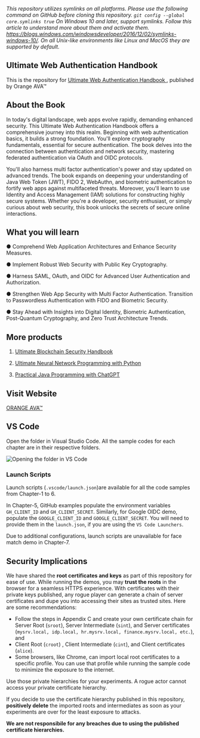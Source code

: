 *This repository utilizes symlinks on all platforms. Please use the following command on GitHub before cloning this repository. 
`git config --global core.symlinks true`
On Windows 10 and later, support symlinks. Follow this article to understand more about them and activate them. https://blogs.windows.com/windowsdeveloper/2016/12/02/symlinks-windows-10/. On all Unix-like environments like Linux and MacOS they are supported by default.*

## Ultimate Web Authentication Handbook
This is the repository for [Ultimate Web Authentication Handbook
](https://orangeava.com/products/ultimate-web-authentication-handbook), published by Orange AVA™

## About the Book
In today's digital landscape, web apps evolve rapidly, demanding enhanced security. This Ultimate Web Authentication Handbook offers a comprehensive journey into this realm. Beginning with web authentication basics, it builds a strong foundation. You'll explore cryptography fundamentals, essential for secure authentication. The book delves into the connection between authentication and network security, mastering federated authentication via OAuth and OIDC protocols. 

You'll also harness multi factor authentication's power and stay updated on advanced trends. The book expands on deepening your understanding of Java Web Token (JWT), FIDO 2, WebAuthn, and biometric authentication to fortify web apps against multifaceted threats. Moreover, you'll learn to use Identity and Access Management (IAM) solutions for constructing highly secure systems. Whether you're a developer, security enthusiast, or simply curious about web security, this book unlocks the secrets of secure online interactions.

## What you will learn

● Comprehend Web Application Architectures and Enhance Security Measures. 

● Implement Robust Web Security with Public Key Cryptography. 

● Harness SAML, OAuth, and OIDC for Advanced User Authentication and Authorization. 

● Strengthen Web App Security with Multi Factor Authentication. Transition to Passwordless Authentication with FIDO and Biometric Security. 

● Stay Ahead with Insights into Digital Identity, Biometric Authentication, Post-Quantum Cryptography, and Zero Trust Architecture Trends.


## More products
1. [Ultimate Blockchain Security Handbook](https://orangeava.com/products/ultimate-blockchain-security-handbook?pr_prod_strat=use_description&pr_rec_id=2c5398f59&pr_rec_pid=8070704234714&pr_ref_pid=8091329954010&pr_seq=uniform)

2. [Ultimate Neural Network Programming with Python](https://orangeava.com/products/ultimate-neural-network-programming-with-python?_pos=1&_sid=a96e61c00&_ss=r)

3. [Practical Java Programming with ChatGPT](https://orangeava.com/products/practical-java-programming-with-chatgpt?_pos=2&_sid=a96e61c00&_ss=r)

## Visit Website 
[ORANGE AVA™](https://orangeava.com)

## VS Code 

Open the folder in Visual Studio Code. All the sample codes for each chapter are
in their respective folders. 

![Opening the folder in VS Code](vscode.gif)

### Launch Scripts

Launch scripts (`.vscode/launch.json`)are available for all the code samples 
from Chapter-1 to 6. 

In Chapter-5, GitHub examples populate the environment variables
 `GH_CLIENT_ID` and `GH_CLIENT_SECRET`.
Similarly, for Google OIDC demo, populate the `GOOGLE_CLIENT_ID` and 
`GOOGLE_CLIENT_SECRET`. You will need to provide them in the `launch.json`, if 
you are using the `VS Code Launchers`.

Due to additional configurations, launch scripts are unavailable for 
face match demo in Chapter-7.

## Security Implications

We have shared the __root certificates and keys__ as part of this repository for 
ease of use. While running the demos, you may __trust the roots__ in the browser 
for a seamless HTTPS experience. With certificates with their private keys 
published, any rogue player can generate a chain of server certificates and dupe
you into accessing their sites as trusted sites. Here are some recommendations:
- Follow the steps in Appendix C and create your own certificate chain for
Server Root (`sroot`), Server Intermediate (`sint`), and Server certificates 
(`mysrv.local, idp.local, hr.mysrv.local, finance.mysrv.local, etc.`), and
- Client Root (`croot`) , Client Intermediate (`cint`), and Client certificates 
  (`alice`).
- Some browsers, like Chrome, can import local root certificates to a specific 
  profile. You can use that profile while running the sample code to minimize 
  the exposure to the internet. 

Use those private hierarchies for your experiments. A rogue actor cannot access 
your private certificate hierarchy. 

If you decide to use the certificate hierarchy published in this repository, 
__positively delete__ the imported roots and intermediates as soon as your 
experiments are over for the least exposure to attacks. 

__We are not responsibile for any breaches due to using the published certificate hierarchies.__ 
